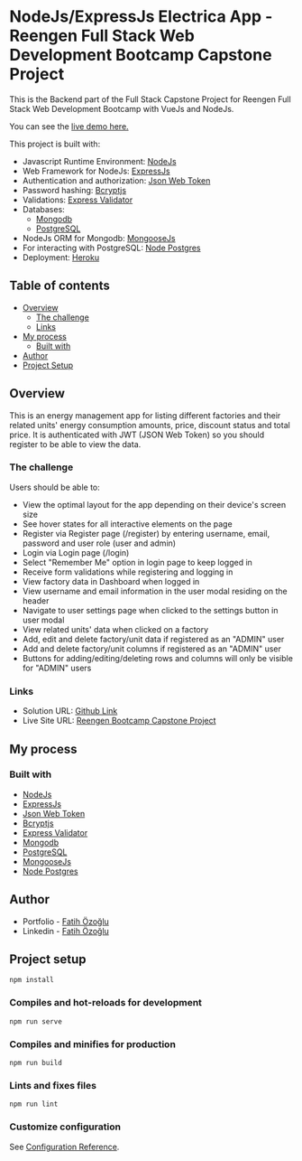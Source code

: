 # NodeJs/ExpressJs Electrica App - Reengen Full Stack Web Development Bootcamp Capstone Project

This is the Backend part of the Full Stack Capstone Project for Reengen Full Stack Web Development Bootcamp with VueJs and NodeJs.

You can see the [live demo here.](https://fozoglu-reengen-capstone-app.surge.sh/)

This project is built with:

- Javascript Runtime Environment: [NodeJs](https://nodejs.org/en/)
- Web Framework for NodeJs: [ExpressJs](https://expressjs.com/)
- Authentication and authorization: [Json Web Token](https://www.npmjs.com/package/jsonwebtoken)
- Password hashing: [Bcryptjs](https://www.npmjs.com/package/bcryptjs)
- Validations: [Express Validator](https://express-validator.github.io/docs/)
- Databases:
  - [Mongodb](https://www.mongodb.com/)
  - [PostgreSQL](https://www.postgresql.org/)
- NodeJs ORM for Mongodb: [MongooseJs](https://mongoosejs.com/)
- For interacting with PostgreSQL: [Node Postgres](https://node-postgres.com/)
- Deployment: [Heroku](https://www.heroku.com/)

## Table of contents

- [Overview](#overview)
  - [The challenge](#the-challenge)
  - [Links](#links)
- [My process](#my-process)
  - [Built with](#built-with)
- [Author](#author)
- [Project Setup](#project-setup)

## Overview

This is an energy management app for listing different factories and their related units' energy consumption amounts, price, discount status and total price. It is authenticated with JWT (JSON Web Token) so you should register to be able to view the data.

### The challenge

Users should be able to:

- View the optimal layout for the app depending on their device's screen size
- See hover states for all interactive elements on the page
- Register via Register page (/register) by entering username, email, password and user role (user and admin)
- Login via Login page (/login)
- Select "Remember Me" option in login page to keep logged in
- Receive form validations while registering and logging in
- View factory data in Dashboard when logged in
- View username and email information in the user modal residing on the header
- Navigate to user settings page when clicked to the settings button in user modal
- View related units' data when clicked on a factory
- Add, edit and delete factory/unit data if registered as an "ADMIN" user
- Add and delete factory/unit columns if registered as an "ADMIN" user
- Buttons for adding/editing/deleting rows and columns will only be visible for "ADMIN" users

### Links

- Solution URL: [Github Link](https://github.com/fatihozoglu/vue-reengen-bootcamp-capstone)
- Live Site URL: [Reengen Bootcamp Capstone Project](https://fozoglu-reengen-capstone-app.surge.sh/)

## My process

### Built with

- [NodeJs](https://nodejs.org/en/)
- [ExpressJs](https://expressjs.com/)
- [Json Web Token](https://www.npmjs.com/package/jsonwebtoken)
- [Bcryptjs](https://www.npmjs.com/package/bcryptjs)
- [Express Validator](https://express-validator.github.io/docs/)
- [Mongodb](https://www.mongodb.com/)
- [PostgreSQL](https://www.postgresql.org/)
- [MongooseJs](https://mongoosejs.com/)
- [Node Postgres](https://node-postgres.com/)

## Author

- Portfolio - [Fatih Özoğlu](https://fatihozoglu.github.io/react-portfolio/)
- Linkedin - [Fatih Özoğlu](https://www.linkedin.com/in/fatihozoglu/)

## Project setup

```
npm install
```

### Compiles and hot-reloads for development

```
npm run serve
```

### Compiles and minifies for production

```
npm run build
```

### Lints and fixes files

```
npm run lint
```

### Customize configuration

See [Configuration Reference](https://cli.vuejs.org/config/).
